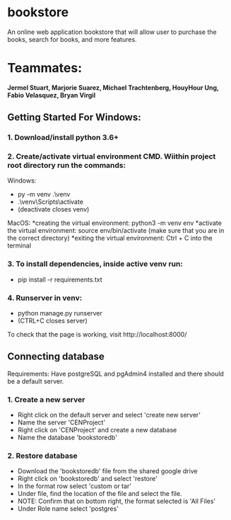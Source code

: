 # bookstore
An online web application bookstore that will allow user to purchase the books, search for books, and more features.

# Teammates: 
**Jermel Stuart, Marjorie Suarez, Michael Trachtenberg, HouyHour Ung, Fabio Velasquez, Bryan Virgil**

## Getting Started For Windows:
### 1. Download/install python 3.6+

### 2. Create/activate virtual environment CMD. Wiithin project root directory run the commands: 
Windows:
* py -m venv .\venv  
* .\venv\Scripts\activate  
* (deactivate closes venv)

MacOS:
*creating the virtual environment: python3 -m venv env
*activate the virtual environment: source env/bin/activate (make sure that you are in the correct directory)
*exiting the virtual environment: Ctrl + C into the terminal


### 3. To install dependencies, inside active venv run:  
* pip install -r requirements.txt  

### 4. Runserver in venv:   
* python manage.py runserver  
* (CTRL+C closes server)  

To check that the page is working, visit http://localhost:8000/  

## Connecting database
Requirements: Have postgreSQL and pgAdmin4 installed and there should be a default server. 

### 1. Create a new server
* Right click on the default server and select 'create new server'
* Name the server 'CENProject'
* Right click on 'CENProject' and create a new database
* Name the database 'bookstoredb'

### 2. Restore database
* Download the 'bookstoredb' file from the shared google drive
* Right click on 'bookstoredb' and select 'restore'
* In the format row select 'custom or tar'
* Under file, find the location of the file and select the file.
* NOTE: Confirm that on bottom right, the format selected is 'All Files'
* Under Role name select 'postgres'
